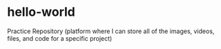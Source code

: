 # hello-world
Practice Repository (platform where I can store all of the images, videos, files, and code for a specific project)
